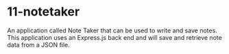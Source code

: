 # 11-notetaker
An application called Note Taker that can be used to write and save notes. This application uses an Express.js back end and will save and retrieve note data from a JSON file.
